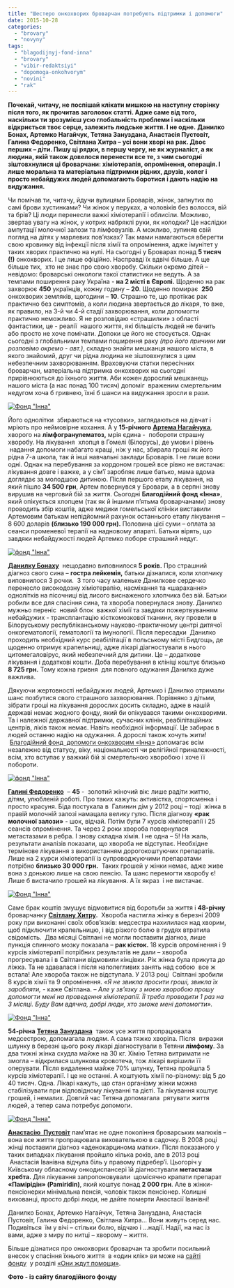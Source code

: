 ```yaml
---
title: "Шестеро онкохворих броварчан потребують підтримки і допомоги"
date: 2015-10-28
categories: 
  - "brovary"
  - "novyny"
tags: 
  - "blagodijnyj-fond-inna"
  - "brovary"
  - "vibir-redaktsiyi"
  - "dopomoga-onkohvorym"
  - "novini"
  - "rak"
---
```


**Почекай, читачу, не поспішай клікати мишкою на наступну сторінку після того, як прочитав заголовок статті. Адже саме від того, наскільки ти зрозумієш усю глобальність проблеми і наскільки відкриється твоє серце, залежить людське життя. І не одне.** **Данилко Бонах, Артемко Нагайчук, Тетяна Зануздана, Анастасія Пустовіт, Галина Федоренко, Світлана Хитра – усі вони хворі на рак. Двоє перших – діти. Пишу ці рядки, в першу чергу, не як журналіст, а як людина, якій також довелося перенести все те, з чим сьогодні зіштовхнулися ці броварчани: хіміотерапія, опромінення, операція. І лише моральна та матеріальна підтримки рідних, друзів, колег і просто небайдужих людей допомагають боротися і дають надію на видужання.**

Чи помічав ти, читачу, йдучи вулицями Броварів, жінок, запнутих по самі брови хустинками? Чи жінок у перуках, а чоловіків без волосся, вій та брів? Ці люди перенесли важкі хіміотерапії і облисіли. Можливо, звертав увагу на жінок, у котрих набряклі руки, як колодки? Це наслідки ампутації молочної залози та лімфовузлів. А можливо, зупиняв свій погляд на дітях у марлевих пов’язках? Так мами намагаються вберегти свою кровинку від інфекції після хімії та опромінення, адже імунітет у таких хворих практично на нулі. На сьогодні у Броварах понад **5 тисяч (!)** онкохворих. І це лише офіційно. Насправді їх вдвічі більше. А ще більше тих,  хто не знає про свою хворобу. Скільки окремо дітей – невідомо: броварські онкологи такої статистики не ведуть. А за темпами поширення раку Україна - **на 2 місті в Європі.** Щоденно на рак захворює **450** українців, кожну годину – **20**. Щоденно помирає  **250** онкохворих земляків, щогодини – **10**. Страшно те, що протікає рак практично без симптомів, а коли людина звертається до лікаря, то вже, як правило, на 3-й чи 4-й стадії захворювання, коли допомогти практично неможливо. Я не розповідаю «страшилки» з області фантастики, це - реалії  нашого життя, які більшість людей не бачить або просто не хоче помічати. Допоки це його не стосується. Однак сьогодні з глобальними темпами поширення раку _(про його причини ми розповімо окремо - авт.)_, складно знайти мешканця нашого міста, в якого знайомий, друг чи рідна людина не зіштовхнулися з цим небезпечним захворюванням. Враховуючи статки пересічних броварчан, матеріальна підтримка онкохворих на сьогодні прирівнюються до їхнього життя. Аби кожен дорослий мешканець нашого міста (а нас понад 100 тисяч) допоміг  враженим смертельним недугом хоча б гривнею, їхні б шанси на видужання зросли в рази.

[![Фонд "Інна"](https://mpz.brovary.org/wp-content/uploads/2015/10/artem.jpg)](https://mpz.brovary.org/wp-content/uploads/2015/10/artem.jpg)

Його однолітки  збираються на «тусовки», заглядаються на дівчат і мріють про неймовірне кохання. А у **15-річного** **[Артема Нагайчука](http://fond-inna.org/novosti/262-nagaychuk-artem-aleksandrovich-2405-2000-gr.html)**, хворого на **лімфогранулематоз,** мрія єдина -  побороти страшну хворобу. На лікування  хлопця в Гомелі (Білорусь), де умови і рівень  надання допомоги набагато кращі, ніж у нас, збирала гроші як його рідна 7-а школа, так й інші навчальні заклади Броварів. І не лише вони одні. Однак на перебування за кордоном грошей все рівно не вистачає: лікування довге і важке, а у сім’ї заробляє лише батько, мама вдома доглядає за молодшою дитиною. Після першого етапу лікування, на який пішло **34 500** **грн**, Артем повернувся у Бровари, а в серпні знову вирушив на черговий бій за життя. Сьогодні **Благодійний фонд «Інна»**, який опікується хлопцем (так як й іншими п’ятьма броварчанами) знову проводить збір коштів, адже медики гомельської клініки виставили  Артемовим батькам непідйомний рахунок останнього етапу лікування – 8 600 доларів **(близько 190 000 грн).** Половина цієї суми – оплата за сеанси променевої терапії на надновому апараті. Батьки вірять, що завдяки небайдужості людей Артемко поборе страшний недуг.

[![фонд "Інна"](https://mpz.brovary.org/wp-content/uploads/2015/10/1429295072_danya.jpg)](https://mpz.brovary.org/wp-content/uploads/2015/10/1429295072_danya.jpg)

[**Данилку Бонаху**](http://fond-inna.org/novosti/259-bonah-danila-andreevich-04102010-gr.html)  нещодавно виповнилося **5 років.** Про страшний діагноз свого сина – **гостра лейкемія,** батьки дізналися, коли хлопчику виповнилося 3 рочки.  З того часу маленьке Данилкове сердечко  перенесло високодозну хіміотерапію, насміхання та «шарахання» однолітків на пісочниці від лисого виснаженого хлопчика без вій. Батьки робили все для спасіння сина, та хвороба повернулася знову. Данилко мужньо переніс  новий блок  важкої хімії та завдяки пожертвуванням небайдужих - трансплантацію кісткомозкової тканини, яку провели в Білоруському республіканському науково-практичному центрі дитячої онкогематології, гематології та імунології. Після пересадки  Данилко проходить необхідний курс реабілітації в польському місті Бидгощь, де щоденно отримує крапельниці, адже лікарі діагностували в нього цитомегаловірус, який небезпечний для дитини. Це – додаткове лікування і додаткові кошти. Доба перебування в клініці коштує близько **8 725 грн.** Тому кожна гривня  для повного одужання Данилка дуже важлива.

Дякуючи жертовності небайдужих людей, Артемко і Данилко отримали шанс позбутися свого страшного захворювання. Порівняно з дітьми, зібрати гроші на лікування дорослих досить складно, адже в нашій державі немає жодного фонду, який би опікувався такими онкохворими. Та і належної державної підтримки, сучасних клінік, реабілітаційних центрів, ліків також немає. Навіть необхідної інформації. Це забирає в людей останню надію на одужання. А дорослі також хочуть жити!  [Благодійний фонд  допомоги онкохворим «Інна»](https://mpz.brovary.org/brovarskyj-blagodijnyj-fond-inna-dopomagaye-onkohvorym-borotys-zi-smertelnoyu-nedugoyu) допомагає всім незалежно від статусу, віку, національності чи релігійної приналежності, всім, хто вступає у важкий бій зі смертельною хворобою і хоче її побороти.

[![фонд "Інна"](https://mpz.brovary.org/wp-content/uploads/2015/10/galina-e1445587096947.jpg)](https://mpz.brovary.org/wp-content/uploads/2015/10/galina-e1445587096947.jpg)

[**Галині Федоренко**](http://fond-inna.org/novosti/275-fedorenko-galina-ivanovna-27101970-gr.html)  – **45** -  золотий жіночий вік: лише радіти життю, дітям, улюбленій роботі. Про таких кажуть: активістка, спортсменка і просто красуня. Біда постукала в  Галинин дім у 2012 році – тоді  жінка в правій молочній залозі намацала велику гулю. Після діагнозу **«рак молочної залози»** - шок, відчай. Потім були 7 курсів хіміотерапії і 25 сеансів опромінення. Та через 2 роки хвороба повернулася метастазами в ребра. І знову складна хімія. І не одна – 5! На жаль, результати аналізів показали, що хвороба не відступає. Необхідне термінове лікування з використанням дорогокоштуючих препаратів.  Лише на 2 курси хіміотерапії із супроводжуючими препаратами потрібно **близько 30 000 грн.**  Таких грошей у жінки немає, адже живе вона з донькою лише на свою пенсію. Та шанс перемогти хворобу є! Лише б вистачило грошей на лікування. А їх якраз  і не вистачає.

[![Фонд "Інна"](https://mpz.brovary.org/wp-content/uploads/2015/10/1435695881_hitraya.jpg)](https://mpz.brovary.org/wp-content/uploads/2015/10/1435695881_hitraya.jpg)

Саме брак коштів змушує відмовитися від боротьби за життя і **48-річну** броварчанку **[Світлану Хитру](http://fond-inna.org/novosti/362-hitraya-svetlana-anatolevna-28051967gr.html).**  Хвороба настигла жінку в березні 2009 року при виконанні своїх обов’язків: медсестра нахилилася над хворим, щоб підключити крапельницю, і від різкого болю в грудях втратила свідомість.  Два місяці Світлані не могли поставити діагноз, лише пункція спинного мозку показала – **рак кісток.** 18 курсів опромінення і 9 курсів хіміотерапії потрібних результатів не дали – хвороба прогресувала і в Світлани відмовили кінцівки. Рік жінка була прикута до ліжка. Та не здавалася і після наполегливих занять над собою  все ж встала! Але хвороба також не відступала. У 2013 році  Світлані зробили 8 курсів хімії та 9 опромінення. _«Я не звикла просити гроші, звикла їх заробляти, -_ каже Світлана. _– Але у зв’язку з моєю хворобою прошу допомогти мені на проведення хіміотерапії. Її треба проводити 1 раз на 3 місяці. Буду Вам вдячна, добрі люди, хто зможе мені допомогти»._

[![Фонд "Інна"](https://mpz.brovary.org/wp-content/uploads/2015/10/1443517677_zanuzdanaya1.jpg)](https://mpz.brovary.org/wp-content/uploads/2015/10/1443517677_zanuzdanaya1.jpg)

**54-річна** **[Тетяна Зануздана](http://fond-inna.org/novosti/457-zanuzdanaya-tatyana-leonidovna-06041961-gr.html)**  також усе життя пропрацювала медсестрою, допомагала людям. А сама тяжко хворіла. Після  виразки шлунку в березні цього року лікарі діагностували в Тетяни **лімфому**. За два тижні жінка схудла майже на 30 кг. Хімію Тетяна витримати не змогла – відкрилася шлункова кровотеча, тож лікарі вирішили її оперувати. Після видалення майже 70% шлунку, Тетяна пройшла 5 курсів хіміотерапії. І це не останні. А коштують хімії по-різному: від 5 до 40 тисяч. Одна. Лікарі кажуть, що стан організму жінки можна стабілізувати при відповідному лікуванні та дієті. Та лікування коштує грошей, і немалих. Довгий час Тетяна допомагала  рятувати життя людей, а тепер сама потребує допомоги.

[![Фонд "Інна"](https://mpz.brovary.org/wp-content/uploads/2015/10/1445455175_pustovit1.jpg)](https://mpz.brovary.org/wp-content/uploads/2015/10/1445455175_pustovit1.jpg)

[**Анастасію  Пустовіт**](http://fond-inna.org/novosti/476-pustovit-anastasiya-ivanovna-27011944-gr.html) пам’ятає не одне покоління броварських малюків – вона все життя пропрацювала вихователькою в садочку. В 2008 році жінці поставили діагноз «аденокарцинома матки». Після показаного у таких випадках лікування пройшло кілька років, але в 2013 році  Анастасія Іванівна відчула біль у правому підребер’ї. Цьогоріч у Київському обласному онкодиспансері їй діагностували **метастази хребта.** Для лікування запропоновували  щомісячно крапати препарат **«Памірідін» (Pamiridin)**, який коштує понад **2 000 грн**. Але в жінки-пенсіонерки мінімальна пенсія, чоловік також пенсіонер. Колишні вихованці, просто добрі люди, не дайте померти Анастасії Іванівні!

Данилко Бонах, Артемко Нагайчук, Тетяна Зануздана, Анастасія Пустовіт, Галина Федоренко, Світлана Хитра… Вони живуть серед нас. Подивіться  їм у вічі – стільки болю, відчаю і …надії. Надії, на нас із вами, адже з миру по нитці – хворому – життя.

Більше дізнатися про онкохворих броварчан та зробити посильний внесок у спасіння їхнього життя  в «один клік» ви може на [сайті фонду](http://fond-inna.org)  у розділі [«Они ждут помощи»](http://fond-inna.org/i-want-help).

**Фото - із сайту благодійного фонду**
